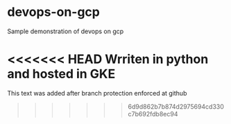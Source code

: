 # devops-on-gcp

Sample demonstration of devops on gcp

<<<<<<< HEAD
Wrriten in python and hosted in GKE
=======
This text was added after branch protection enforced at github
>>>>>>> 6d9d862b7b874d2975694cd330c7b692fdb8ec94
